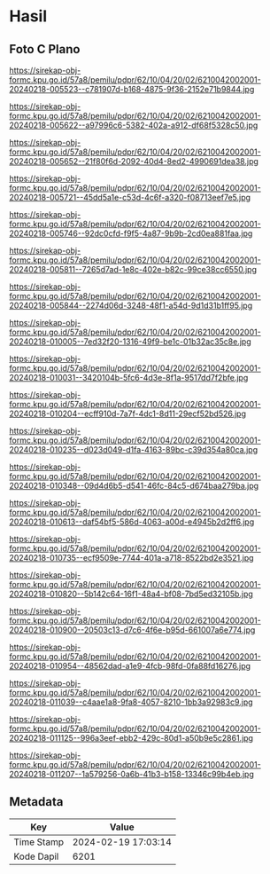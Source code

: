 # Hasil

## Foto C Plano

https://sirekap-obj-formc.kpu.go.id/57a8/pemilu/pdpr/62/10/04/20/02/6210042002001-20240218-005523--c781907d-b168-4875-9f36-2152e71b9844.jpg

https://sirekap-obj-formc.kpu.go.id/57a8/pemilu/pdpr/62/10/04/20/02/6210042002001-20240218-005622--a97996c6-5382-402a-a912-df68f5328c50.jpg

https://sirekap-obj-formc.kpu.go.id/57a8/pemilu/pdpr/62/10/04/20/02/6210042002001-20240218-005652--21f80f6d-2092-40d4-8ed2-4990691dea38.jpg

https://sirekap-obj-formc.kpu.go.id/57a8/pemilu/pdpr/62/10/04/20/02/6210042002001-20240218-005721--45dd5a1e-c53d-4c6f-a320-f08713eef7e5.jpg

https://sirekap-obj-formc.kpu.go.id/57a8/pemilu/pdpr/62/10/04/20/02/6210042002001-20240218-005746--92dc0cfd-f9f5-4a87-9b9b-2cd0ea881faa.jpg

https://sirekap-obj-formc.kpu.go.id/57a8/pemilu/pdpr/62/10/04/20/02/6210042002001-20240218-005811--7265d7ad-1e8c-402e-b82c-99ce38cc6550.jpg

https://sirekap-obj-formc.kpu.go.id/57a8/pemilu/pdpr/62/10/04/20/02/6210042002001-20240218-005844--2274d06d-3248-48f1-a54d-9d1d31b1ff95.jpg

https://sirekap-obj-formc.kpu.go.id/57a8/pemilu/pdpr/62/10/04/20/02/6210042002001-20240218-010005--7ed32f20-1316-49f9-be1c-01b32ac35c8e.jpg

https://sirekap-obj-formc.kpu.go.id/57a8/pemilu/pdpr/62/10/04/20/02/6210042002001-20240218-010031--3420104b-5fc6-4d3e-8f1a-9517dd7f2bfe.jpg

https://sirekap-obj-formc.kpu.go.id/57a8/pemilu/pdpr/62/10/04/20/02/6210042002001-20240218-010204--ecff910d-7a7f-4dc1-8d11-29ecf52bd526.jpg

https://sirekap-obj-formc.kpu.go.id/57a8/pemilu/pdpr/62/10/04/20/02/6210042002001-20240218-010235--d023d049-d1fa-4163-89bc-c39d354a80ca.jpg

https://sirekap-obj-formc.kpu.go.id/57a8/pemilu/pdpr/62/10/04/20/02/6210042002001-20240218-010348--09d4d6b5-d541-46fc-84c5-d674baa279ba.jpg

https://sirekap-obj-formc.kpu.go.id/57a8/pemilu/pdpr/62/10/04/20/02/6210042002001-20240218-010613--daf54bf5-586d-4063-a00d-e4945b2d2ff6.jpg

https://sirekap-obj-formc.kpu.go.id/57a8/pemilu/pdpr/62/10/04/20/02/6210042002001-20240218-010735--ecf9509e-7744-401a-a718-8522bd2e3521.jpg

https://sirekap-obj-formc.kpu.go.id/57a8/pemilu/pdpr/62/10/04/20/02/6210042002001-20240218-010820--5b142c64-16f1-48a4-bf08-7bd5ed32105b.jpg

https://sirekap-obj-formc.kpu.go.id/57a8/pemilu/pdpr/62/10/04/20/02/6210042002001-20240218-010900--20503c13-d7c6-4f6e-b95d-661007a6e774.jpg

https://sirekap-obj-formc.kpu.go.id/57a8/pemilu/pdpr/62/10/04/20/02/6210042002001-20240218-010954--48562dad-a1e9-4fcb-98fd-0fa88fd16276.jpg

https://sirekap-obj-formc.kpu.go.id/57a8/pemilu/pdpr/62/10/04/20/02/6210042002001-20240218-011039--c4aae1a8-9fa8-4057-8210-1bb3a92983c9.jpg

https://sirekap-obj-formc.kpu.go.id/57a8/pemilu/pdpr/62/10/04/20/02/6210042002001-20240218-011125--996a3eef-ebb2-429c-80d1-a50b9e5c2861.jpg

https://sirekap-obj-formc.kpu.go.id/57a8/pemilu/pdpr/62/10/04/20/02/6210042002001-20240218-011207--1a579256-0a6b-41b3-b158-13346c99b4eb.jpg


## Metadata

| Key        | Value               |
| ---------- | ------------------- |
| Time Stamp | 2024-02-19 17:03:14 |
| Kode Dapil | 6201                |



